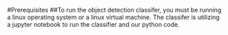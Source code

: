 #Prerequisites
  ##To run the object detection classifer, you must be running a linux operating system or a linux virtual machine.
  The classifer is utilizing a jupyter notebook to run the classifier and our python code. 

